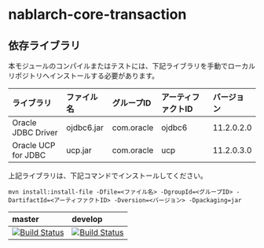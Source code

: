 # nablarch-core-transaction 

## 依存ライブラリ

本モジュールのコンパイルまたはテストには、下記ライブラリを手動でローカルリポジトリへインストールする必要があります。

ライブラリ          |ファイル名       |グループID     |アーティファクトID   |バージョン   |
:-------------------|:----------------|:--------------|:--------------------|:------------|
Oracle JDBC Driver  |ojdbc6.jar       |com.oracle     |ojdbc6               |11.2.0.2.0   |
Oracle UCP for JDBC |ucp.jar          |com.oracle     |ucp                  |11.2.0.3.0   |


上記ライブラリは、下記コマンドでインストールしてください。


```
mvn install:install-file -Dfile=<ファイル名> -DgroupId=<グループID> -DartifactId=<アーティファクトID> -Dversion=<バージョン> -Dpackaging=jar
```


| master | develop |
|:-----------|:------------|
|[![Build Status](https://travis-ci.org/nablarch/nablarch-core-transaction.svg?branch=master)](https://travis-ci.org/nablarch/nablarch-core-transaction)|[![Build Status](https://travis-ci.org/nablarch/nablarch-core-transaction.svg?branch=develop)](https://travis-ci.org/nablarch/nablarch-core-transaction)|
